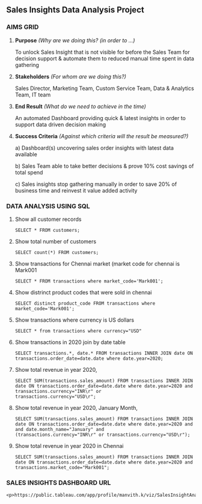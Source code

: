 ## Sales Insights Data Analysis Project 
### AIMS GRID
1. <b>Purpose</b> <i>(Why are we doing this? (in order to ...)</i>
   <p>To unlock Sales Insight that is not visible for before the Sales Team for decision support & automate them to reduced manual time spent in data gathering </p>
2. <b>Stakeholders</b> <i> (For whom are we doing this?) </i>
   <p> Sales Director, Marketing Team, Custom Service Team, Data & Analytics Team, IT team  </p>
3. <b>End Result</b> <i> (What do we need to achieve in the time) </i>
   <p> An automated Dashboard providing quick & latest insights in order to support data driven decision making </p>
4. <b>Success Criteria</b> <i> (Against which criteria will the result be measured?) </i>
   <p> a) Dashboard(s) uncovering sales order insights with latest data available </p>
   <p> b) Sales Team able to take better decisions & prove 10% cost savings of total spend </p>   
   <p> c) Sales insights stop gathering manually in order to save 20% of business time and reinvest it value added 
	  activity </p>   
      
### DATA ANALYSIS USING SQL

1. Show all customer records

    `SELECT * FROM customers;`

1. Show total number of customers

    `SELECT count(*) FROM customers;`

1. Show transactions for Chennai market (market code for chennai is Mark001

    `SELECT * FROM transactions where market_code='Mark001';`

1. Show distrinct product codes that were sold in chennai

    `SELECT distinct product_code FROM transactions where market_code='Mark001';`

1. Show transactions where currency is US dollars

    `SELECT * from transactions where currency="USD"`

1. Show transactions in 2020 join by date table

    `SELECT transactions.*, date.* FROM transactions INNER JOIN date ON transactions.order_date=date.date where date.year=2020;`

1. Show total revenue in year 2020,

    `SELECT SUM(transactions.sales_amount) FROM transactions INNER JOIN date ON transactions.order_date=date.date where date.year=2020 and transactions.currency="INR\r" or          transactions.currency="USD\r";`
	
1. Show total revenue in year 2020, January Month,

    `SELECT SUM(transactions.sales_amount) FROM transactions INNER JOIN date ON transactions.order_date=date.date where date.year=2020 and and date.month_name="January" and         (transactions.currency="INR\r" or transactions.currency="USD\r");`

1. Show total revenue in year 2020 in Chennai

    `SELECT SUM(transactions.sales_amount) FROM transactions INNER JOIN date ON transactions.order_date=date.date where date.year=2020
     and transactions.market_code="Mark001";`

### SALES INSIGHTS DASHBOARD URL
 
    <p>https://public.tableau.com/app/profile/manvith.k/viz/SalesInsightAnalysis_16449301800810/Dashboard1#1</p>

